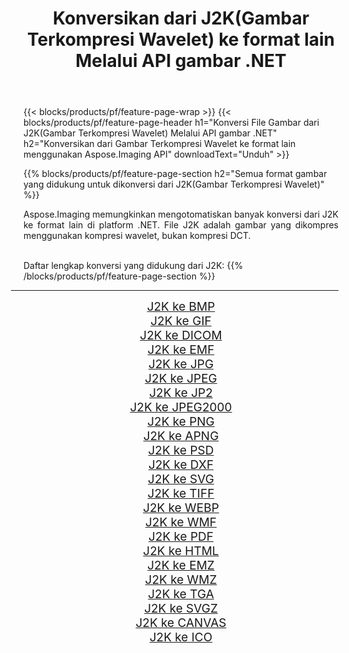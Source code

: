 ﻿---
title: Konversikan dari J2K(Gambar Terkompresi Wavelet) ke format lain Melalui API gambar .NET 
weight: 3920
url: /id/net/conversion/from/j2k 
lang: id
langdirlevel: 2
locales: zh-hans,ja,it,ru,de,es,fr,nl,id,lt,pl,pt,vi,tr,ko,zh-hant,ar,hi,th,sv,cs,uk,he
description: Menggunakan Aspose.Imaging Anda dapat dengan mudah mengonversi dari J2K(Gambar Terkompresi Wavelet) ke format lain
---

{{< blocks/products/pf/feature-page-wrap >}}
{{< blocks/products/pf/feature-page-header h1="Konversi File Gambar dari J2K(Gambar Terkompresi Wavelet) Melalui API gambar .NET" h2="Konversikan dari Gambar Terkompresi Wavelet ke format lain menggunakan Aspose.Imaging API" downloadText="Unduh" >}}


{{% blocks/products/pf/feature-page-section  h2="Semua format gambar yang didukung untuk dikonversi dari J2K(Gambar Terkompresi Wavelet)" %}}
<p align=justify>Aspose.Imaging memungkinkan mengotomatiskan banyak konversi dari J2K ke format lain di platform .NET. File J2K adalah gambar yang dikompres menggunakan kompresi wavelet, bukan kompresi DCT.</p>
<br/>
Daftar lengkap konversi yang didukung dari J2K:
{{% /blocks/products/pf/feature-page-section %}}
<div class="container-fluid productfamilypage bg-gray">
    <div class="convertypes bg-gray agp-content section">
        <div class="container">
		<hr style="margin-left:-20px;"/>
		<div class="row other-converters" style="gap: 10px;font-size: 19px;text-align:center;">
		    <div class='col-md-2 other-converter remove-lp remove-rp'><a href="/imaging/id/net/conversion/j2k-to-bmp" style="padding:15px;">J2K ke BMP</a></div><div class='col-md-2 other-converter remove-lp remove-rp'><a href="/imaging/id/net/conversion/j2k-to-gif" style="padding:15px;">J2K ke GIF</a></div><div class='col-md-2 other-converter remove-lp remove-rp'><a href="/imaging/id/net/conversion/j2k-to-dicom" style="padding:15px;">J2K ke DICOM</a></div><div class='col-md-2 other-converter remove-lp remove-rp'><a href="/imaging/id/net/conversion/j2k-to-emf" style="padding:15px;">J2K ke EMF</a></div><div class='col-md-2 other-converter remove-lp remove-rp'><a href="/imaging/id/net/conversion/j2k-to-jpg" style="padding:15px;">J2K ke JPG</a></div><div class='col-md-2 other-converter remove-lp remove-rp'><a href="/imaging/id/net/conversion/j2k-to-jpeg" style="padding:15px;">J2K ke JPEG</a></div><div class='col-md-2 other-converter remove-lp remove-rp'><a href="/imaging/id/net/conversion/j2k-to-jp2" style="padding:15px;">J2K ke JP2</a></div><div class='col-md-2 other-converter remove-lp remove-rp'><a href="/imaging/id/net/conversion/j2k-to-jpeg2000" style="padding:15px;">J2K ke JPEG2000</a></div><div class='col-md-2 other-converter remove-lp remove-rp'><a href="/imaging/id/net/conversion/j2k-to-png" style="padding:15px;">J2K ke PNG</a></div><div class='col-md-2 other-converter remove-lp remove-rp'><a href="/imaging/id/net/conversion/j2k-to-apng" style="padding:15px;">J2K ke APNG</a></div><div class='col-md-2 other-converter remove-lp remove-rp'><a href="/imaging/id/net/conversion/j2k-to-psd" style="padding:15px;">J2K ke PSD</a></div><div class='col-md-2 other-converter remove-lp remove-rp'><a href="/imaging/id/net/conversion/j2k-to-dxf" style="padding:15px;">J2K ke DXF</a></div><div class='col-md-2 other-converter remove-lp remove-rp'><a href="/imaging/id/net/conversion/j2k-to-svg" style="padding:15px;">J2K ke SVG</a></div><div class='col-md-2 other-converter remove-lp remove-rp'><a href="/imaging/id/net/conversion/j2k-to-tiff" style="padding:15px;">J2K ke TIFF</a></div><div class='col-md-2 other-converter remove-lp remove-rp'><a href="/imaging/id/net/conversion/j2k-to-webp" style="padding:15px;">J2K ke WEBP</a></div><div class='col-md-2 other-converter remove-lp remove-rp'><a href="/imaging/id/net/conversion/j2k-to-wmf" style="padding:15px;">J2K ke WMF</a></div><div class='col-md-2 other-converter remove-lp remove-rp'><a href="/imaging/id/net/conversion/j2k-to-pdf" style="padding:15px;">J2K ke PDF</a></div><div class='col-md-2 other-converter remove-lp remove-rp'><a href="/imaging/id/net/conversion/j2k-to-html" style="padding:15px;">J2K ke HTML</a></div><div class='col-md-2 other-converter remove-lp remove-rp'><a href="/imaging/id/net/conversion/j2k-to-emz" style="padding:15px;">J2K ke EMZ</a></div><div class='col-md-2 other-converter remove-lp remove-rp'><a href="/imaging/id/net/conversion/j2k-to-wmz" style="padding:15px;">J2K ke WMZ</a></div><div class='col-md-2 other-converter remove-lp remove-rp'><a href="/imaging/id/net/conversion/j2k-to-tga" style="padding:15px;">J2K ke TGA</a></div><div class='col-md-2 other-converter remove-lp remove-rp'><a href="/imaging/id/net/conversion/j2k-to-svgz" style="padding:15px;">J2K ke SVGZ</a></div><div class='col-md-2 other-converter remove-lp remove-rp'><a href="/imaging/id/net/conversion/j2k-to-canvas" style="padding:15px;">J2K ke CANVAS</a></div><div class='col-md-2 other-converter remove-lp remove-rp'><a href="/imaging/id/net/conversion/j2k-to-ico" style="padding:15px;">J2K ke ICO</a></div>
                </div>
        </div>
    </div>
</div>
<br/>

